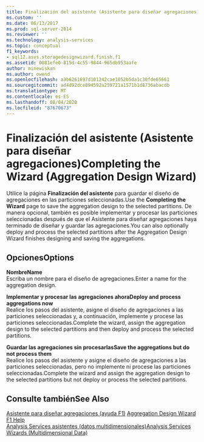 ```yaml
---
title: Finalización del asistente (Asistente para diseñar agregaciones) | Microsoft Docs
ms.custom: ''
ms.date: 06/13/2017
ms.prod: sql-server-2014
ms.reviewer: ''
ms.technology: analysis-services
ms.topic: conceptual
f1_keywords:
- sql12.asvs.storagedesignwizard.finish.f1
ms.assetid: 0081efe0-815d-4c55-9844-965db953aafe
author: minewiskan
ms.author: owend
ms.openlocfilehash: a3b6261697d101242cae1052b5da1c30fde65661
ms.sourcegitcommit: ad4d92dce894592a259721a1571b1d8736abacdb
ms.translationtype: MT
ms.contentlocale: es-ES
ms.lasthandoff: 08/04/2020
ms.locfileid: "87670673"
---
```

# <a name="completing-the-wizard-aggregation-design-wizard"></a><span data-ttu-id="e701e-102">Finalización del asistente (Asistente para diseñar agregaciones)</span><span class="sxs-lookup"><span data-stu-id="e701e-102">Completing the Wizard (Aggregation Design Wizard)</span></span>
  <span data-ttu-id="e701e-103">Utilice la página **Finalización del asistente** para guardar el diseño de agregaciones en las particiones seleccionadas.</span><span class="sxs-lookup"><span data-stu-id="e701e-103">Use the **Completing the Wizard** page to save the aggregation design to the selected partitions.</span></span> <span data-ttu-id="e701e-104">De manera opcional, también es posible implementar y procesar las particiones seleccionadas después de que el Asistente para diseñar agregaciones haya terminado de diseñar y guardar las agregaciones.</span><span class="sxs-lookup"><span data-stu-id="e701e-104">You can also optionally deploy and process the selected partitions after the Aggregation Design Wizard finishes designing and saving the aggregations.</span></span>  
  
## <a name="options"></a><span data-ttu-id="e701e-105">Opciones</span><span class="sxs-lookup"><span data-stu-id="e701e-105">Options</span></span>  
 <span data-ttu-id="e701e-106">**Nombre**</span><span class="sxs-lookup"><span data-stu-id="e701e-106">**Name**</span></span>  
 <span data-ttu-id="e701e-107">Escriba un nombre para el diseño de agregaciones.</span><span class="sxs-lookup"><span data-stu-id="e701e-107">Enter a name for the aggregation design.</span></span>  
  
 <span data-ttu-id="e701e-108">**Implementar y procesar las agregaciones ahora**</span><span class="sxs-lookup"><span data-stu-id="e701e-108">**Deploy and process aggregations now**</span></span>  
 <span data-ttu-id="e701e-109">Realice los pasos del asistente, asigne el diseño de agregaciones a las particiones seleccionadas y, a continuación, implemente y procese las particiones seleccionadas.</span><span class="sxs-lookup"><span data-stu-id="e701e-109">Complete the wizard, assign the aggregation design to the selected partitions and then deploy and process the selected partitions.</span></span>  
  
 <span data-ttu-id="e701e-110">**Guardar las agregaciones sin procesarlas**</span><span class="sxs-lookup"><span data-stu-id="e701e-110">**Save the aggregations but do not process them**</span></span>  
 <span data-ttu-id="e701e-111">Realice los pasos del asistente y asigne el diseño de agregaciones a las particiones seleccionadas, pero no implemente ni procese las particiones seleccionadas.</span><span class="sxs-lookup"><span data-stu-id="e701e-111">Complete the wizard and assign the aggregation design to the selected partitions but not deploy or process the selected partitions.</span></span>  
  
## <a name="see-also"></a><span data-ttu-id="e701e-112">Consulte también</span><span class="sxs-lookup"><span data-stu-id="e701e-112">See Also</span></span>  
 <span data-ttu-id="e701e-113">[Asistente para diseñar agregaciones (ayuda F1)](aggregation-design-wizard-f1-help.md) </span><span class="sxs-lookup"><span data-stu-id="e701e-113">[Aggregation Design Wizard F1 Help](aggregation-design-wizard-f1-help.md) </span></span>  
 [<span data-ttu-id="e701e-114">Analysis Services asistentes &#40;datos multidimensionales&#41;</span><span class="sxs-lookup"><span data-stu-id="e701e-114">Analysis Services Wizards &#40;Multidimensional Data&#41;</span></span>](analysis-services-wizards-multidimensional-data.md)  
  
  
